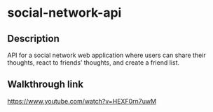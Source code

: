 # social-network-api

## Description
API for a social network web application where users can share their thoughts, react to friends’ thoughts, and create a friend list.

## Walkthrough link
https://www.youtube.com/watch?v=HEXF0rn7uwM
